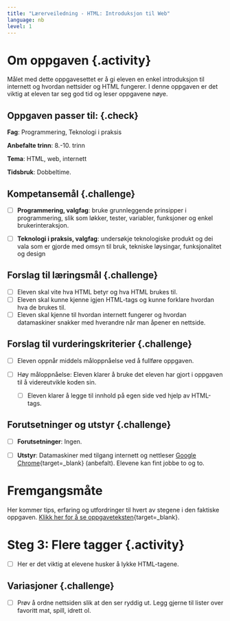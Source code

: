 ```yaml
---
title: "Lærerveiledning - HTML: Introduksjon til Web"
language: nb
level: 1
---
```


# Om oppgaven {.activity}
Målet med dette oppgavesettet er å gi eleven en enkel introduksjon til internett og hvordan nettsider og HTML fungerer. I denne oppgaven er det viktig at eleven tar seg god tid og leser oppgavene nøye.


## Oppgaven passer til: {.check}
 __Fag__: Programmering, Teknologi i praksis

__Anbefalte trinn__: 8.-10. trinn

__Tema__: HTML, web, internett

__Tidsbruk__: Dobbeltime.


## Kompetansemål {.challenge}

- [ ] __Programmering, valgfag__: bruke grunnleggende prinsipper i programmering, slik som løkker, tester, variabler, funksjoner og enkel brukerinteraksjon.

- [ ] __Teknologi i praksis, valgfag__: undersøkje teknologiske produkt og dei vala som er gjorde med omsyn til bruk, tekniske løysingar, funksjonalitet og design


## Forslag til læringsmål {.challenge}
- [ ] Eleven skal vite hva HTML betyr og hva HTML brukes til.
- [ ] Eleven skal kunne kjenne igjen HTML-tags og kunne forklare hvordan hva de brukes til. 
- [ ] Eleven skal kjenne til hvordan internett fungerer og hvordan datamaskiner snakker med hverandre når man åpener en nettside. 

## Forslag til vurderingskriterier {.challenge}

- [ ] Eleven oppnår middels måloppnåelse ved å fullføre oppgaven.

- [ ] Høy måloppnåelse: Eleven klarer å bruke det eleven har gjort i oppgaven til å videreutvikle koden sin.
  - [ ] Eleven klarer å legge til innhold på egen side ved hjelp av HTML-tags.


## Forutsetninger og utstyr {.challenge}
- [ ] __Forutsetninger__: Ingen.    

- [ ] __Utstyr__: Datamaskiner med tilgang internett og nettleser [Google Chrome](https://www.google.com/chrome/browser/desktop/index.html){target=_blank} (anbefalt). Elevene kan fint jobbe to og to.


# Fremgangsmåte
Her kommer tips, erfaring og utfordringer til hvert av stegene i den faktiske oppgaven. [Klikk her for å se oppgaveteksten](introduksjon_til_web.html){target=_blank}.

# Steg 3: Flere tagger {.activity}
- [ ] Her er det viktig at elevene husker å lykke HTML-tagene.

## Variasjoner {.challenge}
- [ ] Prøv å ordne nettsiden slik at den ser ryddig ut. Legg gjerne til lister over favoritt mat, spill, idrett ol.
